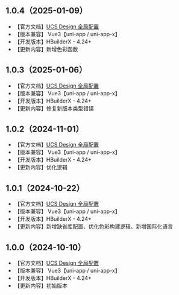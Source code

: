 ## 1.0.4（2025-01-09）
- 【官方文档】[UCS Design 全局配置](https://ucs.cloudsimpler.com/library/ucs-config)
- 【版本兼容】 Vue3【uni-app / uni-app-x】
- 【开发版本】HBuilderX - 4.24+
- 【更新内容】新增色彩函数
## 1.0.3（2025-01-06）
- 【官方文档】[UCS Design 全局配置](https://ucs.cloudsimpler.com/library/ucs-config)
- 【版本兼容】 Vue3【uni-app / uni-app-x】
- 【开发版本】HBuilderX - 4.24+
- 【更新内容】修复新版本类型错误
## 1.0.2（2024-11-01）
- 【官方文档】[UCS Design 全局配置](https://ucs.cloudsimpler.com/library/ucs-config)
- 【版本兼容】 Vue3【uni-app / uni-app-x】
- 【开发版本】HBuilderX - 4.24+
- 【更新内容】优化逻辑
## 1.0.1（2024-10-22）
- 【官方文档】[UCS Design 全局配置](https://ucs.cloudsimpler.com/library/ucs-config)
- 【版本兼容】 Vue3【uni-app / uni-app-x】
- 【开发版本】HBuilderX - 4.24+
- 【更新内容】新增缺省库配置、优化色彩构建逻辑、新增国际化语言
## 1.0.0（2024-10-10）
- 【官方文档】[UCS Design 全局配置](https://ucs.cloudsimpler.com/library/ucs-config)
- 【版本兼容】 Vue3【uni-app / uni-app-x】
- 【开发版本】HBuilderX - 4.24+
- 【更新内容】初始版本
